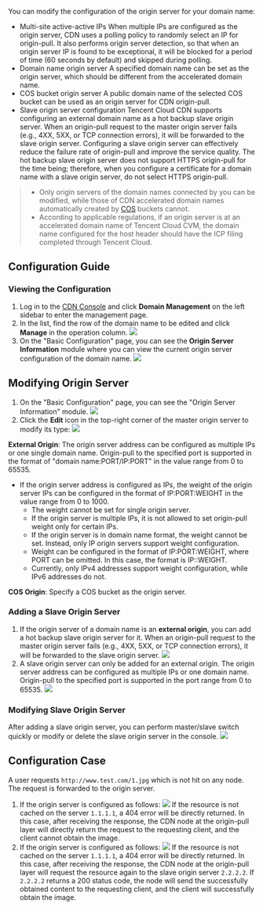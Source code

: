 You can modify the configuration of the origin server for your domain name:
- Multi-site active-active IPs 
When multiple IPs are configured as the origin server, CDN uses a polling policy to randomly select an IP for origin-pull. It also performs origin server detection, so that when an origin server IP is found to be exceptional, it will be blocked for a period of time (60 seconds by default) and skipped during polling.
- Domain name origin server
A specified domain name can be set as the origin server, which should be different from the accelerated domain name.
- COS bucket origin server
A public domain name of the selected COS bucket can be used as an origin server for CDN origin-pull.
- Slave origin server configuration
Tencent Cloud CDN supports configuring an external domain name as a hot backup slave origin server. When an origin-pull request to the master origin server fails (e.g., 4XX, 5XX, or TCP connection errors), it will be forwarded to the slave origin server. Configuring a slave origin server can effectively reduce the failure rate of origin-pull and improve the service quality. The hot backup slave origin server does not support HTTPS origin-pull for the time being; therefore, when you configure a certificate for a domain name with a slave origin server, do not select HTTPS origin-pull.
>- Only origin servers of the domain names connected by you can be modified, while those of CDN accelerated domain names automatically created by [COS](https://intl.cloud.tencent.com/product/cos) buckets cannot.
>- According to applicable regulations, if an origin server is at an accelerated domain name of Tencent Cloud CVM, the domain name configured for the host header should have the ICP filing completed through Tencent Cloud.

## Configuration Guide
### Viewing the Configuration
1. Log in to the [CDN Console](https://console.cloud.tencent.com/cdn) and click **Domain Management** on the left sidebar to enter the management page.
2. In the list, find the row of the domain name to be edited and click **Manage** in the operation column.
 ![](https://main.qcloudimg.com/raw/4e3c48f2ce14d2c9e3faf91597b1855d.jpg)
3. On the "Basic Configuration" page, you can see the **Origin Server Information** module where you can view the current origin server configuration of the domain name.
 ![](https://main.qcloudimg.com/raw/e547a4f48a0012d596be7de37694068d.jpg)

## Modifying Origin Server
1. On the "Basic Configuration" page, you can see the "Origin Server Information" module.
 ![](https://main.qcloudimg.com/raw/cacaa282099503853d960bcd69482351.jpg)
2. Click the **Edit** icon in the top-right corner of the master origin server to modify its type:
![](https://main.qcloudimg.com/raw/0442fbc0938c8182b81b83c77afa0d09.jpg)

**External Origin**: The origin server address can be configured as multiple IPs or one single domain name. Origin-pull to the specified port is supported in the format of "domain name:PORT/IP:PORT" in the value range from 0 to 65535.
- If the origin server address is configured as IPs, the weight of the origin server IPs can be configured in the format of IP:PORT:WEIGHT in the value range from 0 to 1000.
	- The weight cannot be set for single origin server.
	- If the origin server is multiple IPs, it is not allowed to set origin-pull weight only for certain IPs.
	- If the origin server is in domain name format, the weight cannot be set. Instead, only IP origin servers support weight configuration.
	- Weight can be configured in the format of IP:PORT:WEIGHT, where PORT can be omitted. In this case, the format is IP::WEIGHT.
	- Currently, only IPv4 addresses support weight configuration, while IPv6 addresses do not.

**COS Origin**: Specify a COS bucket as the origin server.


### Adding a Slave Origin Server
1. If the origin server of a domain name is an **external origin**, you can add a hot backup slave origin server for it. When an origin-pull request to the master origin server fails (e.g., 4XX, 5XX, or TCP connection errors), it will be forwarded to the slave origin server.
 ![](https://main.qcloudimg.com/raw/cacaa282099503853d960bcd69482351.jpg)
2. A slave origin server can only be added for an external origin. The origin server address can be configured as multiple IPs or one domain name. Origin-pull to the specified port is supported in the port range from 0 to 65535.
 ![](https://main.qcloudimg.com/raw/08dc5e26f2a7c36eca385375e3290c41.jpg)

### Modifying Slave Origin Server
After adding a slave origin server, you can perform master/slave switch quickly or modify or delete the slave origin server in the console.
![](https://main.qcloudimg.com/raw/08756e81a68f7e04f079289c95d33cd1.jpg)

## Configuration Case
A user requests `http://www.test.com/1.jpg` which is not hit on any node. The request is forwarded to the origin server.
1. If the origin server is configured as follows:
 ![](https://main.qcloudimg.com/raw/cacaa282099503853d960bcd69482351.jpg)
If the resource is not cached on the server `1.1.1.1`, a 404 error will be directly returned. In this case, after receiving the response, the CDN node at the origin-pull layer will directly return the request to the requesting client, and the client cannot obtain the image.
2. If the origin server is configured as follows:
 ![](https://main.qcloudimg.com/raw/08756e81a68f7e04f079289c95d33cd1.jpg)
If the resource is not cached on the server `1.1.1.1`, a 404 error will be directly returned. In this case, after receiving the response, the CDN node at the origin-pull layer will request the resource again to the slave origin server `2.2.2.2`. If `2.2.2.2` returns a 200 status code, the node will send the successfully obtained content to the requesting client, and the client will successfully obtain the image.
